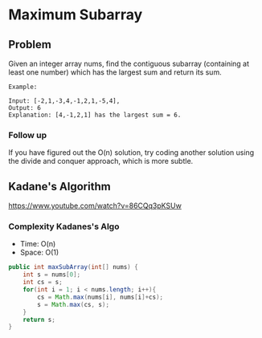 # Maximum Subarray

## Problem

Given an integer array nums, find the contiguous subarray (containing at least one number) which has the largest sum and return its sum.

    Example:

    Input: [-2,1,-3,4,-1,2,1,-5,4],
    Output: 6
    Explanation: [4,-1,2,1] has the largest sum = 6.

### Follow up

If you have figured out the O(n) solution, try coding another solution using the divide and conquer approach, which is more subtle.

## Kadane's Algorithm

https://www.youtube.com/watch?v=86CQq3pKSUw

### Complexity Kadanes's Algo

- Time: O(n)
- Space: O(1)

```Java
public int maxSubArray(int[] nums) {
    int s = nums[0];
    int cs = s;
    for(int i = 1; i < nums.length; i++){
        cs = Math.max(nums[i], nums[i]+cs);
        s = Math.max(cs, s);
    }
    return s;
}
```
